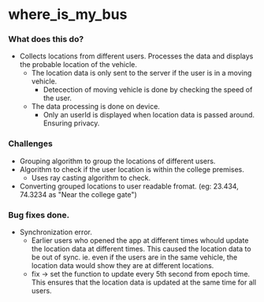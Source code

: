 # where_is_my_bus

### What does this do?
 - Collects locations from different users. Processes the data and displays the probable location of the vehicle.
    - The location data is only sent to the server if the user is in a moving vehicle.
        - Detecection of moving vehicle is done by checking the speed of the user.
    - The data processing is done on device. 
        - Only an userId is displayed when location data is passed around. Ensuring privacy.

### Challenges
- Grouping algorithm to group the locations of different users.
- Algorithm to check if the user location is within the college premises.
    - Uses ray casting algorithm to check.
- Converting grouped locations to user readable fromat. (eg: 23.434, 74.3234 as "Near the college gate")


### Bug fixes done. 
- Synchronization error.
    - Earlier users who opened the app at different times whould update the location data at different times. This caused the location data to be out of sync. ie. even if the users are in the same vehicle, the location data would show they are at different locations. 
    - fix -> set the function to update every 5th second from epoch time. This ensures that the location data is updated at the same time for all users.
  
    